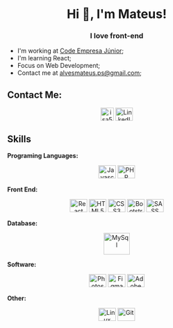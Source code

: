 <h1 align="center">Hi 👋, I'm Mateus!</h1>
<h3 align="center">I love front-end</h3>

- I'm working at <a href="https://codejr.com.br/" target="_blank">Code Empresa Júnior</a>;
- I'm learning React;
- Focus on Web Development;
- Contact me at <a href = "mailto: alvesmateus.ps@gmail.com">alvesmateus.ps@gmail.com</a>;

## **Contact Me:**

<div align="center">
  <a href = "mailto: alvesmateus.ps@gmail.com"><img align="center" src="https://upload.wikimedia.org/wikipedia/commons/thumb/7/7e/Gmail_icon_%282020%29.svg/2560px-Gmail_icon_%282020%29.svg.png" alt="isa56" height="auto" width="30" /></a>
  <a href="https://www.linkedin.com/in/mateusalves63/"><img alt='LinkedIn' height="30" width="40" align="center" src="https://cdn.jsdelivr.net/gh/devicons/devicon/icons/linkedin/linkedin-original.svg" /></a>
</div>

## **Skills**

**Programing Languages:**
<div align="center">
  <img alt='Javascript' height="30" width="40" src="https://cdn.jsdelivr.net/gh/devicons/devicon/icons/javascript/javascript-original.svg" />
  <img alt='PHP' height="30" width="40" src="https://cdn.jsdelivr.net/gh/devicons/devicon/icons/php/php-original.svg" />
</div>

**Front End:**
<div align="center">
  <img alt='React' height="30" width="40" src="https://cdn.jsdelivr.net/gh/devicons/devicon/icons/react/react-original.svg" />
  <img alt='HTML5' height="30" width="40" src="https://cdn.jsdelivr.net/gh/devicons/devicon/icons/html5/html5-original.svg" />
  <img alt='CSS3' height="30" width="40" src="https://cdn.jsdelivr.net/gh/devicons/devicon/icons/css3/css3-original.svg" />
  <img alt='Bootstrap' height="30" width="40" src="https://cdn.jsdelivr.net/gh/devicons/devicon/icons/bootstrap/bootstrap-original.svg" />
  <img alt='SASS' height="30" width="40" src="https://cdn.jsdelivr.net/gh/devicons/devicon/icons/sass/sass-original.svg" />
</div>

**Database:**
<div align="center">
  <img alt='MySql' height="50" width="60" src="https://cdn.jsdelivr.net/gh/devicons/devicon/icons/mysql/mysql-original-wordmark.svg" />
</div>

**Software:**
<div align="center">
  <img alt='Photoshop' height="30" width="40" src="https://cdn.jsdelivr.net/gh/devicons/devicon/icons/photoshop/photoshop-plain.svg" />
  <img alt='Figma' height="30" width="40" src="https://cdn.jsdelivr.net/gh/devicons/devicon/icons/figma/figma-original.svg" />
  <img alt='Adobe XD' height="30" width="40" src="https://cdn.jsdelivr.net/gh/devicons/devicon/icons/xd/xd-plain.svg" />
</div>

**Other:**
<div align="center">
  <img alt='Linux' height="30" width="40" src="https://cdn.jsdelivr.net/gh/devicons/devicon/icons/linux/linux-original.svg" />
  <img alt='Git' height="30" width="40" src="https://cdn.jsdelivr.net/gh/devicons/devicon/icons/git/git-original.svg" />
</div>
